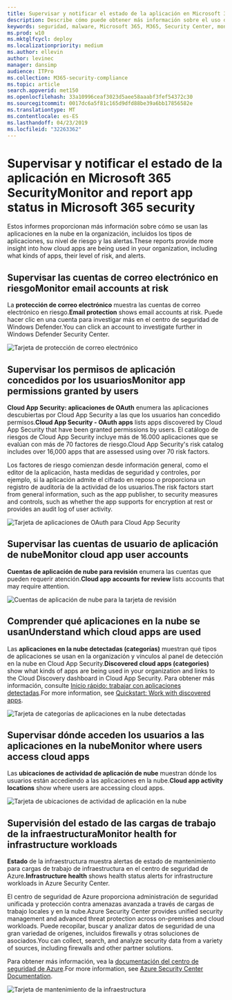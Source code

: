 ```yaml
---
title: Supervisar y notificar el estado de la aplicación en Microsoft 365 Security
description: Describe cómo puede obtener más información sobre el uso de aplicaciones en la nube en la organización.
keywords: seguridad, malware, Microsoft 365, M365, Security Center, monitor, Report, apps
ms.prod: w10
ms.mktglfcycl: deploy
ms.localizationpriority: medium
ms.author: ellevin
author: levinec
manager: dansimp
audience: ITPro
ms.collection: M365-security-compliance
ms.topic: article
search.appverid: met150
ms.openlocfilehash: 33a10996ceaf3023d5aee58aaabf3fef54372c30
ms.sourcegitcommit: 0017dc6a5f81c165d9dfd88be39a6bb17856582e
ms.translationtype: MT
ms.contentlocale: es-ES
ms.lasthandoff: 04/23/2019
ms.locfileid: "32263362"
---
```

# <a name="monitor-and-report-app-status-in-microsoft-365-security"></a><span data-ttu-id="5a76a-104">Supervisar y notificar el estado de la aplicación en Microsoft 365 Security</span><span class="sxs-lookup"><span data-stu-id="5a76a-104">Monitor and report app status in Microsoft 365 security</span></span>


<span data-ttu-id="5a76a-105">Estos informes proporcionan más información sobre cómo se usan las aplicaciones en la nube en la organización, incluidos los tipos de aplicaciones, su nivel de riesgo y las alertas.</span><span class="sxs-lookup"><span data-stu-id="5a76a-105">These reports provide more insight into how cloud apps are being used in your organization, including what kinds of apps, their level of risk, and alerts.</span></span>

## <a name="monitor-email-accounts-at-risk"></a><span data-ttu-id="5a76a-106">Supervisar las cuentas de correo electrónico en riesgo</span><span class="sxs-lookup"><span data-stu-id="5a76a-106">Monitor email accounts at risk</span></span>

<span data-ttu-id="5a76a-107">La **protección de correo electrónico** muestra las cuentas de correo electrónico en riesgo.</span><span class="sxs-lookup"><span data-stu-id="5a76a-107">**Email protection** shows email accounts at risk.</span></span> <span data-ttu-id="5a76a-108">Puede hacer clic en una cuenta para investigar más en el centro de seguridad de Windows Defender.</span><span class="sxs-lookup"><span data-stu-id="5a76a-108">You can click an account to investigate further in Windows Defender Security Center.</span></span>

![Tarjeta de protección de correo electrónico](./media/security-docs/email-protection.png)

## <a name="monitor-app-permissions-granted-by-users"></a><span data-ttu-id="5a76a-110">Supervisar los permisos de aplicación concedidos por los usuarios</span><span class="sxs-lookup"><span data-stu-id="5a76a-110">Monitor app permissions granted by users</span></span>

<span data-ttu-id="5a76a-111">**Cloud App Security: aplicaciones de OAuth** enumera las aplicaciones descubiertas por Cloud App Security a las que los usuarios han concedido permisos.</span><span class="sxs-lookup"><span data-stu-id="5a76a-111">**Cloud App Security - OAuth apps** lists apps discovered by Cloud App Security that have been granted permissions by users.</span></span> <span data-ttu-id="5a76a-112">El catálogo de riesgos de Cloud App Security incluye más de 16.000 aplicaciones que se evalúan con más de 70 factores de riesgo.</span><span class="sxs-lookup"><span data-stu-id="5a76a-112">Cloud App Security's risk catalog includes over 16,000 apps that are assessed using over 70 risk factors.</span></span>

<span data-ttu-id="5a76a-113">Los factores de riesgo comienzan desde información general, como el editor de la aplicación, hasta medidas de seguridad y controles, por ejemplo, si la aplicación admite el cifrado en reposo o proporciona un registro de auditoría de la actividad de los usuarios.</span><span class="sxs-lookup"><span data-stu-id="5a76a-113">The risk factors start from general information, such as the app publisher, to security measures and controls, such as whether the app supports for encryption at rest or provides an audit log of user activity.</span></span>

![Tarjeta de aplicaciones de OAuth para Cloud App Security](./media/security-docs/cloud-app-security-oauth-apps.png)

## <a name="monitor-cloud-app-user-accounts"></a><span data-ttu-id="5a76a-115">Supervisar las cuentas de usuario de aplicación de nube</span><span class="sxs-lookup"><span data-stu-id="5a76a-115">Monitor cloud app user accounts</span></span>

<span data-ttu-id="5a76a-116">**Cuentas de aplicación de nube para revisión** enumera las cuentas que pueden requerir atención.</span><span class="sxs-lookup"><span data-stu-id="5a76a-116">**Cloud app accounts for review** lists accounts that may require attention.</span></span>

![Cuentas de aplicación de nube para la tarjeta de revisión](./media/security-docs/cloud-app-accounts-for-review.png)

## <a name="understand-which-cloud-apps-are-used"></a><span data-ttu-id="5a76a-118">Comprender qué aplicaciones en la nube se usan</span><span class="sxs-lookup"><span data-stu-id="5a76a-118">Understand which cloud apps are used</span></span>

<span data-ttu-id="5a76a-119">Las **aplicaciones en la nube detectadas (categorías)** muestran qué tipos de aplicaciones se usan en la organización y vínculos al panel de detección en la nube en Cloud App Security.</span><span class="sxs-lookup"><span data-stu-id="5a76a-119">**Discovered cloud apps (categories)** show what kinds of apps are being used in your organization and links to the Cloud Discovery dashboard in Cloud App Security.</span></span> <span data-ttu-id="5a76a-120">Para obtener más información, consulte [Inicio rápido: trabajar con aplicaciones detectadas](https://docs.microsoft.com/cloud-app-security/discovered-apps).</span><span class="sxs-lookup"><span data-stu-id="5a76a-120">For more information, see [Quickstart: Work with discovered apps](https://docs.microsoft.com/cloud-app-security/discovered-apps).</span></span>  

![Tarjeta de categorías de aplicaciones en la nube detectadas](./media/security-docs/discovered-cloud-apps-categories.png)

## <a name="monitor-where-users-access-cloud-apps"></a><span data-ttu-id="5a76a-122">Supervisar dónde acceden los usuarios a las aplicaciones en la nube</span><span class="sxs-lookup"><span data-stu-id="5a76a-122">Monitor where users access cloud apps</span></span>

<span data-ttu-id="5a76a-123">Las **ubicaciones de actividad de aplicación de nube** muestran dónde los usuarios están accediendo a las aplicaciones en la nube.</span><span class="sxs-lookup"><span data-stu-id="5a76a-123">**Cloud app activity locations** show where users are accessing cloud apps.</span></span>

![Tarjeta de ubicaciones de actividad de aplicación en la nube](./media/security-docs/cloud-app-activity-locations.png)

## <a name="monitor-health-for-infrastructure-workloads"></a><span data-ttu-id="5a76a-125">Supervisión del estado de las cargas de trabajo de la infraestructura</span><span class="sxs-lookup"><span data-stu-id="5a76a-125">Monitor health for infrastructure workloads</span></span>

<span data-ttu-id="5a76a-126">**Estado** de la infraestructura muestra alertas de estado de mantenimiento para cargas de trabajo de infraestructura en el centro de seguridad de Azure.</span><span class="sxs-lookup"><span data-stu-id="5a76a-126">**Infrastructure health** shows health status alerts for infrastructure workloads in Azure Security Center.</span></span>

<span data-ttu-id="5a76a-127">El centro de seguridad de Azure proporciona administración de seguridad unificada y protección contra amenazas avanzada a través de cargas de trabajo locales y en la nube.</span><span class="sxs-lookup"><span data-stu-id="5a76a-127">Azure Security Center provides unified security management and advanced threat protection across on-premises and cloud workloads.</span></span> <span data-ttu-id="5a76a-128">Puede recopilar, buscar y analizar datos de seguridad de una gran variedad de orígenes, incluidos firewalls y otras soluciones de asociados.</span><span class="sxs-lookup"><span data-stu-id="5a76a-128">You can collect, search, and analyze security data from a variety of sources, including firewalls and other partner solutions.</span></span>

<span data-ttu-id="5a76a-129">Para obtener más información, vea la [documentación del centro de seguridad de Azure](https://docs.microsoft.com/azure/security-center/).</span><span class="sxs-lookup"><span data-stu-id="5a76a-129">For more information, see [Azure Security Center Documentation](https://docs.microsoft.com/azure/security-center/).</span></span>

![Tarjeta de mantenimiento de la infraestructura](./media/security-docs/infrastructure-health.png)
